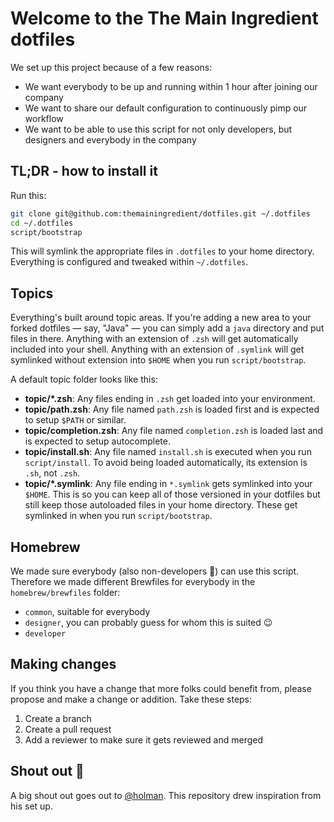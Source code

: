 # Welcome to the The Main Ingredient dotfiles
We set up this project because of a few reasons:
- We want everybody to be up and running within 1 hour after joining our company
- We want to share our default configuration to continuously pimp our workflow
- We want to be able to use this script for not only developers, but designers and everybody in the company

## TL;DR - how to install it

Run this:

```sh
git clone git@github.com:themainingredient/dotfiles.git ~/.dotfiles
cd ~/.dotfiles
script/bootstrap
```

This will symlink the appropriate files in `.dotfiles` to your home directory.
Everything is configured and tweaked within `~/.dotfiles`.

## Topics
Everything's built around topic areas. If you're adding a new area to your
forked dotfiles — say, "Java" — you can simply add a `java` directory and put
files in there. Anything with an extension of `.zsh` will get automatically
included into your shell. Anything with an extension of `.symlink` will get
symlinked without extension into `$HOME` when you run `script/bootstrap`.

A default topic folder looks like this:
- **topic/\*.zsh**: Any files ending in `.zsh` get loaded into your
  environment.
- **topic/path.zsh**: Any file named `path.zsh` is loaded first and is
  expected to setup `$PATH` or similar.
- **topic/completion.zsh**: Any file named `completion.zsh` is loaded
  last and is expected to setup autocomplete.
- **topic/install.sh**: Any file named `install.sh` is executed when you run `script/install`. To avoid being loaded automatically, its extension is `.sh`, not `.zsh`.
- **topic/\*.symlink**: Any file ending in `*.symlink` gets symlinked into
  your `$HOME`. This is so you can keep all of those versioned in your dotfiles
  but still keep those autoloaded files in your home directory. These get
  symlinked in when you run `script/bootstrap`.

## Homebrew

We made sure everybody (also non-developers 🖖) can use this script. Therefore we made different Brewfiles for everybody in the `homebrew/brewfiles` folder:
- `common`, suitable for everybody
- `designer`, you can probably guess for whom this is suited 😉
- `developer`

## Making changes
If you think you have a change that more folks could benefit from, please propose and make a change or addition. Take these steps:

1. Create a branch
1. Create a pull request
1. Add a reviewer to make sure it gets reviewed and merged

## Shout out 🙌
A big shout out goes out to [@holman](https://github.com/holman/dotfiles). This repository drew inspiration from his set up.
